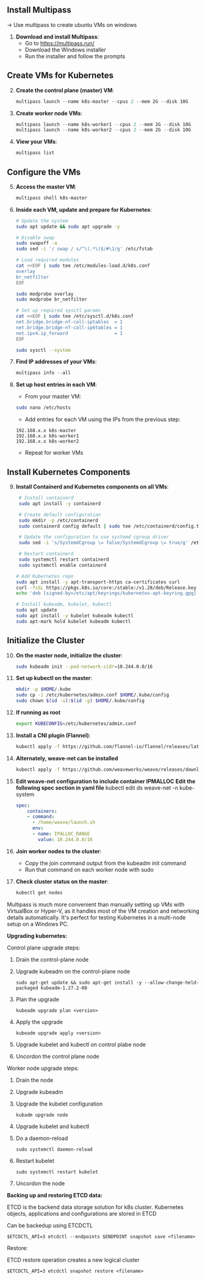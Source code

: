 ## Install Multipass
-> Use multipass to create ubuntu VMs on windows

1. **Download and install Multipass**:
   - Go to https://multipass.run/
   - Download the Windows installer
   - Run the installer and follow the prompts

## Create VMs for Kubernetes

2. **Create the control plane (master) VM**:
   ```powershell
   multipass launch --name k8s-master --cpus 2 --mem 2G --disk 10G
   ```

3. **Create worker node VMs**:
   ```powershell
   multipass launch --name k8s-worker1 --cpus 2 --mem 2G --disk 10G
   multipass launch --name k8s-worker2 --cpus 2 --mem 2G --disk 10G
   ```

4. **View your VMs**:
   ```powershell
   multipass list
   ```

## Configure the VMs

5. **Access the master VM**:
   ```powershell
   multipass shell k8s-master
   ```

6. **Inside each VM, update and prepare for Kubernetes**:
   ```bash
   # Update the system
   sudo apt update && sudo apt upgrade -y
   
   # Disable swap
   sudo swapoff -a
   sudo sed -i '/ swap / s/^\(.*\)$/#\1/g' /etc/fstab
   
   # Load required modules
   cat <<EOF | sudo tee /etc/modules-load.d/k8s.conf
   overlay
   br_netfilter
   EOF
   
   sudo modprobe overlay
   sudo modprobe br_netfilter
   
   # Set up required sysctl params
   cat <<EOF | sudo tee /etc/sysctl.d/k8s.conf
   net.bridge.bridge-nf-call-iptables  = 1
   net.bridge.bridge-nf-call-ip6tables = 1
   net.ipv4.ip_forward                 = 1
   EOF
   
   sudo sysctl --system
   ```

7. **Find IP addresses of your VMs**:
   ```powershell
   multipass info --all
   ```

8. **Set up host entries in each VM**:
   - From your master VM:
   ```bash
   sudo nano /etc/hosts
   ```
   - Add entries for each VM using the IPs from the previous step:
   ```
   192.168.x.x k8s-master
   192.168.x.x k8s-worker1
   192.168.x.x k8s-worker2
   ```
   - Repeat for worker VMs

## Install Kubernetes Components

9. **Install Containerd and Kubernetes components on all VMs**:
   ```bash
    # Install containerd
    sudo apt install -y containerd

    # Create default configuration
    sudo mkdir -p /etc/containerd
    sudo containerd config default | sudo tee /etc/containerd/config.toml

    # Update the configuration to use systemd cgroup driver
    sudo sed -i 's/SystemdCgroup \= false/SystemdCgroup \= true/g' /etc/containerd/config.toml

    # Restart containerd
    sudo systemctl restart containerd
    sudo systemctl enable containerd
   
   # Add Kubernetes repo
   sudo apt install -y apt-transport-https ca-certificates curl
   curl -fsSL https://pkgs.k8s.io/core:/stable:/v1.28/deb/Release.key | sudo gpg --dearmor -o /etc/apt/keyrings/kubernetes-apt-keyring.gpg
   echo 'deb [signed-by=/etc/apt/keyrings/kubernetes-apt-keyring.gpg] https://pkgs.k8s.io/core:/stable:/v1.28/deb/ /' | sudo tee /etc/apt/sources.list.d/kubernetes.list
   
   # Install kubeadm, kubelet, kubectl
   sudo apt update
   sudo apt install -y kubelet kubeadm kubectl
   sudo apt-mark hold kubelet kubeadm kubectl
   ```

## Initialize the Cluster

10. **On the master node, initialize the cluster**:
    ```bash
    sudo kubeadm init --pod-network-cidr=10.244.0.0/16
    ```

11. **Set up kubectl on the master**:
    ```bash
    mkdir -p $HOME/.kube
    sudo cp -i /etc/kubernetes/admin.conf $HOME/.kube/config
    sudo chown $(id -u):$(id -g) $HOME/.kube/config
    ```

12. **If running as root**
    ```bash
    export KUBECONFIG=/etc/kubernetes/admin.conf

13. **Install a CNI plugin (Flannel)**:
    ```bash
    kubectl apply -f https://github.com/flannel-io/flannel/releases/latest/download/kube-flannel.yml
    ```
14. **Alternately, weave-net can be installed**
    ```bash
    kubectl apply -f https://github.com/weaveworks/weave/releases/download/v2.8.1/weave-daemonset-k8s.yaml

15. **Edit weave-net configuration to include container IPMALLOC**
    **Edit the following spec section in yaml file**
    kubectl edit ds weave-net -n kube-system
    ```yaml
    spec:
        containers:
        - command:
          - /home/weave/launch.sh
          env:
          - name: IPALLOC_RANGE
            value: 10.244.0.0/16

16. **Join worker nodes to the cluster**:
    - Copy the join command output from the kubeadm init command
    - Run that command on each worker node with sudo

17. **Check cluster status on the master**:
    ```bash
    kubectl get nodes
    ```

Multipass is much more convenient than manually setting up VMs with VirtualBox or Hyper-V, as it handles most of the VM creation and networking details automatically. It's perfect for testing Kubernetes in a multi-node setup on a Windows PC.

**Upgrading kubernetes:**

Control plane upgrade steps:

1. Drain the control-plane node
2. Upgrade kubeadm on the control-plane node
    
    `sudo apt-get update && sudo apt-get install -y --allow-change-held-packaged kubeadm-1.27.2-00` 
    
3. Plan the upgrade
    
    `kubeadm upgrade plan <version>` 
    
4. Apply the upgrade
    
    `kubeadm upgrade apply <version>` 
    
5. Upgrade kubelet and kubectl on control plabe node
6. Uncordon the control plane node

Worker node upgrade steps:

1. Drain the node
2. Upgrade kubeadm
3. Upgrade the kubelet configuration
    
    `kubadm upgrade node` 
    
4. Upgrade kubelet and kubectl
5. Do a daemon-reload
    
    `sudo systemctl daemon-reload` 
    
6. Restart kubelet
    
    `sudo systemctl restart kubelet` 
    
7. Uncordon the node

**Backing up and restoring ETCD data:**

ETCD is the backend data storage solution for k8s cluster. Kubernetes objects, applications and configurations are stored in ETCD

Can be backedup using ETCDCTL

`$ETCDCTL_API=3 etcdctl --endpoints $ENDPOINT snapshot save <filename>`

Restore:

ETCD restore operation creates a new logical cluster

`$ETCDCTL_API=3 etcdctl snapshot restore <filename>`